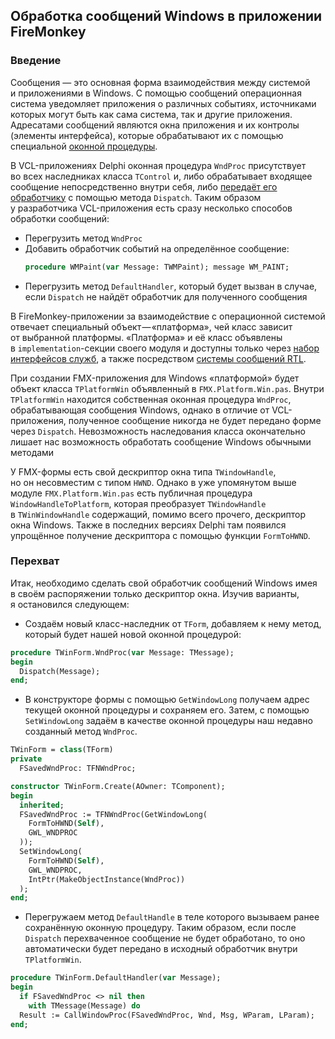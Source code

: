 ## Обработка сообщений Windows в приложении FireMonkey

### Введение

Сообщения &mdash; это основная форма взаимодействия между системой и&nbsp;приложениями в&nbsp;Windows. С&nbsp;помощью сообщений операционная система уведомляет приложения о&nbsp;различных событиях, источниками которых могут быть как сама система, так и&nbsp;другие приложения. Адресатами сообщений являются окна приложения и&nbsp;их&nbsp;контролы (элементы интерфейса), которые обрабатывают их&nbsp;с&nbsp;помощью специальной [оконной процедуры](https://msdn.microsoft.com/en-us/library/windows/desktop/ms632593(v=vs.85).aspx).

В&nbsp;VCL-приложениях Delphi оконная процедура `WndProc` присутствует во&nbsp;всех наследниках класса `TControl`&nbsp;и, либо обрабатывает входящее сообщение непосредственно внутри себя, либо [передаёт его обработчику](http://docwiki.embarcadero.com/Libraries/Berlin/en/System.TObject.Dispatch) с&nbsp;помощью метода `Dispatch`. Таким образом у&nbsp;разработчика VCL-приложения есть сразу несколько способов обработки сообщений:
* Перегрузить метод `WndProc`
* Добавить обработчик событий на&nbsp;определённое сообщение:
  ```pascal
  procedure WMPaint(var Message: TWMPaint); message WM_PAINT;
  ```
* Перегрузить метод `DefaultHandler`, который будет вызван в&nbsp;случае, если `Dispatch` не&nbsp;найдёт обработчик для полученного сообщения

В&nbsp;FireMonkey-приложении за&nbsp;взаимодействие с&nbsp;операционной системой отвечает специальный объект &mdash; &laquo;платформа&raquo;, чей класс зависит от&nbsp;выбранной платформы. &laquo;Платформа&raquo; и&nbsp;её&nbsp;класс объявлены в&nbsp;`implementation`-секции своего модуля и&nbsp;доступны только через [набор интерфейсов служб](http://docwiki.embarcadero.com/RADStudio/Tokyo/en/FireMonkey_Platform_Services), а&nbsp;также посредством [системы сообщений RTL](http://docwiki.embarcadero.com/RADStudio/Tokyo/en/Using_the_RTL_Cross-Platform_Messaging_Solution).

При создании FMX-приложения для Windows &laquo;платформой&raquo; будет объект класса `TPlatformWin` объявленный в&nbsp;`FMX.Platform.Win.pas`. Внутри `TPlatformWin` находится собственная оконная процедура `WndProc`, обрабатывающая сообщения Windows, однако в&nbsp;отличие от&nbsp;VCL-приложения, полученное сообщение никогда не&nbsp;будет передано форме через `Dispatch`. Невозможность наследования класса окончательно лишает нас возможность обработать сообщение Windows обычными методами

У&nbsp;FMX-формы есть свой дескриптор окна типа `TWindowHandle`, но&nbsp;он&nbsp;несовместим с&nbsp;типом `HWND`. Однако в&nbsp;уже упомянутом выше модуле `FMX.Platform.Win.pas` есть публичная процедура `WindowHandleToPlatform`, которая преобразует `TWindowHandle` в&nbsp;`TWinWindowHandle` содержащий, помимо всего прочего, дескриптор окна Windows. Также в&nbsp;последних версиях Delphi там появился упрощённое получение дескриптора с&nbsp;помощью функции `FormToHWND`.

### Перехват

Итак, необходимо сделать свой обработчик сообщений Windows имея в&nbsp;своём распоряжении только дескриптор окна. Изучив варианты, я&nbsp;остановился следующем:
* Создаём новый класс-наследник от&nbsp;`TForm`, добавляем к&nbsp;нему метод, который будет нашей новой оконной процедурой:
```pascal
procedure TWinForm.WndProc(var Message: TMessage);
begin
  Dispatch(Message);
end;
```
* В&nbsp;конструкторе формы с&nbsp;помощью `GetWindowLong` получаем адрес текущей оконной процедуры и&nbsp;сохраняем его. Затем, с&nbsp;помощью `SetWindowLong` задаём в&nbsp;качестве оконной процедуры наш недавно созданный метод `WndProc`.
```pascal
TWinForm = class(TForm)
private
  FSavedWndProc: TFNWndProc;
```
```pascal
constructor TWinForm.Create(AOwner: TComponent);
begin
  inherited;
  FSavedWndProc := TFNWndProc(GetWindowLong(
    FormToHWND(Self), 
    GWL_WNDPROC
  ));
  SetWindowLong(
    FormToHWND(Self), 
    GWL_WNDPROC, 
    IntPtr(MakeObjectInstance(WndProc))
  );
end;
```
* Перегружаем метод `DefaultHandle` в&nbsp;теле которого вызываем ранее сохранённую оконную процедуру. Таким образом, если после `Dispatch` перехваченное сообщение не&nbsp;будет обработано, то&nbsp;оно автоматически будет передано в&nbsp;исходный обработчик внутри `TPlatformWin`.
```pascal
procedure TWinForm.DefaultHandler(var Message);
begin
  if FSavedWndProc <> nil then
    with TMessage(Message) do
  Result := CallWindowProc(FSavedWndProc, Wnd, Msg, WParam, LParam);
end;
```
